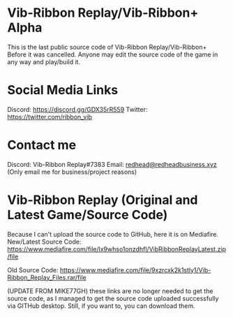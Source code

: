 # Vib-Ribbon Replay/Vib-Ribbon+ Alpha
This is the last public source code of Vib-Ribbon Replay/Vib-Ribbon+ Before it was cancelled.
Anyone may edit the source code of the game in any way and play/build it.
# Social Media Links
Discord: https://discord.gg/GDX35rR559
Twitter: https://twitter.com/ribbon_vib
# Contact me
Discord: Vib-Ribbon Replay#7383
Email: redhead@redheadbusiness.xyz (Only email me for business/project reasons)

# Vib-Ribbon Replay (Original and Latest Game/Source Code)
Because I can't upload the source code to GitHub, here it is on Mediafire.
New/Latest Source Code: https://www.mediafire.com/file/lx9whso1onzdhfl/VibRibbonReplayLatest.zip/file

Old Source Code: https://www.mediafire.com/file/9xzrcxk2k1stly1/Vib-Ribbon_Replay_Files.rar/file

(UPDATE FROM MIKE77GH)
these links are no longer needed to get the source code, as I managed to get the source code
uploaded successfully via GITHub desktop. Still, if you want to, you can download them.
